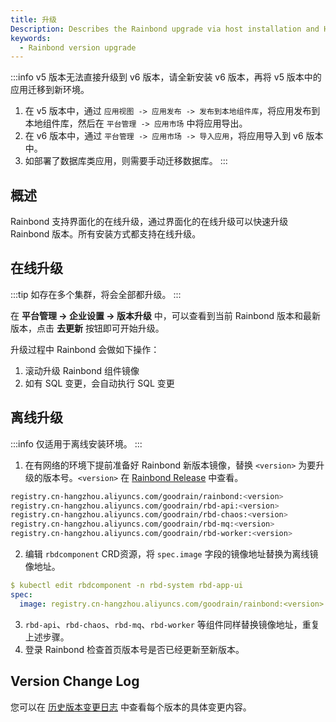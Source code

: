 ```yaml
---
title: 升级
Description: Describes the Rainbond upgrade via host installation and Helm installation
keywords:
  - Rainbond version upgrade
---
```


:::info
v5 版本无法直接升级到 v6 版本，请全新安装 v6 版本，再将 v5 版本中的应用迁移到新环境。

1. 在 v5 版本中，通过 `应用视图 -> 应用发布 -> 发布到本地组件库`，将应用发布到本地组件库，然后在 `平台管理 -> 应用市场` 中将应用导出。
2. 在 v6 版本中，通过 `平台管理 -> 应用市场 -> 导入应用`，将应用导入到 v6 版本中。
3. 如部署了数据库类应用，则需要手动迁移数据库。
   :::

## 概述

Rainbond 支持界面化的在线升级，通过界面化的在线升级可以快速升级 Rainbond 版本。所有安装方式都支持在线升级。

## 在线升级

:::tip
如存在多个集群，将会全部都升级。
:::

在 **平台管理 -> 企业设置 -> 版本升级** 中，可以查看到当前 Rainbond 版本和最新版本，点击 **去更新** 按钮即可开始升级。

升级过程中 Rainbond 会做如下操作：

1. 滚动升级 Rainbond 组件镜像
2. 如有 SQL 变更，会自动执行 SQL 变更

## 离线升级

:::info
仅适用于离线安装环境。
:::

1. 在有网络的环境下提前准备好 Rainbond 新版本镜像，替换 `<version>` 为要升级的版本号。`<version>` 在 [Rainbond Release](https://github.com/goodrain/rainbond/releases) 中查看。

```bash
registry.cn-hangzhou.aliyuncs.com/goodrain/rainbond:<version>
registry.cn-hangzhou.aliyuncs.com/goodrain/rbd-api:<version>
registry.cn-hangzhou.aliyuncs.com/goodrain/rbd-chaos:<version>
registry.cn-hangzhou.aliyuncs.com/goodrain/rbd-mq:<version>
registry.cn-hangzhou.aliyuncs.com/goodrain/rbd-worker:<version>
```

2. 编辑 `rbdcomponent` CRD资源，将 `spec.image` 字段的镜像地址替换为离线镜像地址。

```yaml
$ kubectl edit rbdcomponent -n rbd-system rbd-app-ui
spec:
  image: registry.cn-hangzhou.aliyuncs.com/goodrain/rainbond:<version>
```

3. `rbd-api`、`rbd-chaos`、`rbd-mq`、`rbd-worker` 等组件同样替换镜像地址，重复上述步骤。
4. 登录 Rainbond 检查首页版本号是否已经更新至新版本。

## Version Change Log

您可以在 [历史版本变更日志](https://github.com/goodrain/rainbond/releases) 中查看每个版本的具体变更内容。
